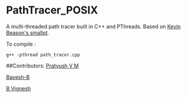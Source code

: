 # PathTracer_POSIX
A multi-threaded path tracer built in C++ and PThreads. Based on [Kevin Beason's smallpt](https://drive.google.com/file/d/0B8g97JkuSSBwUENiWTJXeGtTOHFmSm51UC01YWtCZw/view).

To compile :
```
g++ -pthread path_tracer.cpp 
```

##Contributors:
[Pratyush V M](https://github.com/PratyushVM)

[Bavesh-B](https://github.com/Bavesh-B)

[B Vignesh](https://github.com/BVignesh1729)